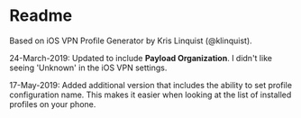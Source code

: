 # Readme

Based on iOS VPN Profile Generator by Kris Linquist (@klinquist). 

24-March-2019: Updated to include **Payload Organization**. I didn't like seeing 'Unknown' in the iOS VPN settings.

17-May-2019: Added additional version that includes the ability to set profile configuration name. This makes it easier when looking at the list of installed profiles on your phone. 
